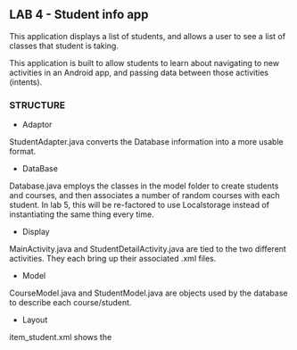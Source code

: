 ## LAB 4 - Student info app

This application displays a list of students, and allows a user to see a list of classes that student is taking.

This application is built to allow students to learn about navigating to new activities in an Android app, and passing data between those activities (intents).

### STRUCTURE

- Adaptor

StudentAdapter.java converts the Database information into a more usable format.

- DataBase

Database.java employs the classes in the model folder to create students and courses, and then associates a number of random courses with each student.
In lab 5, this will be re-factored to use Localstorage instead of instantiating the same thing every time.

- Display

MainActivity.java and StudentDetailActivity.java are tied to the two different activities. They each bring up their associated .xml files.

- Model

CourseModel.java and StudentModel.java are objects used by the database to describe each course/student.

- Layout

item_student.xml shows the 